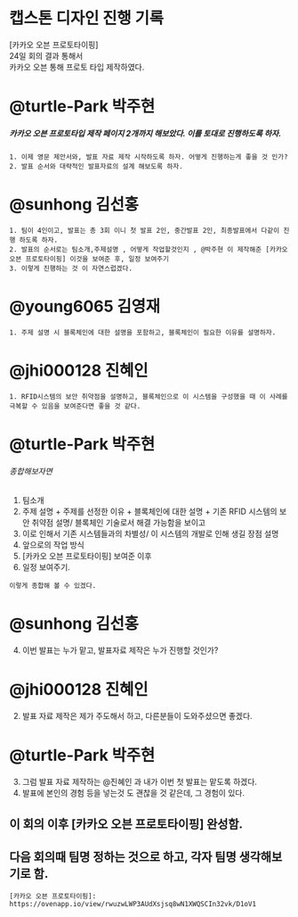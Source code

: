 # 캡스톤 디자인 진행 기록

[카카오 오븐 프로토타이핑]  
24일 회의 결과 통해서  
카카오 오븐 통해 프로토 타입 제작하였다.  

@turtle-Park 박주현 
==============================

##### 카카오 오븐 프로토타입 제작 페이지 2개까지 해보았다. 이를 토대로 진행하도록 하자.

    1. 이제 영문 제안서와, 발표 자료 제작 시작하도록 하자. 어떻게 진행하는게 좋을 것 인가?
    2. 발표 순서와 대략적인 발표자료의 설계 해보도록 하자.

@sunhong 김선홍 
========================


    1. 팀이 4인이고, 발표는 총 3회 이니 첫 발표 2인, 중간발표 2인, 최종발표에서 다같이 진행 하도록 하자.
    2. 발표의 순서로는 팀소개,주제설명 , 어떻게 작업할것인지 , @박주현 이 제작해준 [카카오 오븐 프로토타이핑] 이것을 보여준 후, 일정 보여주기
    3. 이렇게 진행하는 것 이 자연스럽겠다.
    
    
@young6065 김영재 
========================

    1. 주제 설명 시 블록체인에 대한 설명을 포함하고, 블록체인이 필요한 이유를 설명하자.
    
@jhi000128 진혜인 
========================

    1. RFID시스템의 보안 취약점을 설명하고, 블록체인으로 이 시스템을 구성했을 때 이 사례를 극복할 수 있음을 보여준다면 좋을 것 같다.
    
    
@turtle-Park 박주현
===================

 ###### 종합해보자면
 
  1. 팀소개
  2. 주제 설명
    + 주제를 선정한 이유
    + 블록체인에 대한 설명
    + 기존 RFID 시스템의 보안 취약점 설명/ 블록체인 기술로서 해결 가능함을 보이고
  3. 이로 인해서 기존 시스템들과의 차별성/ 이 시스템의 개발로 인해 생길 장점 설명
  4. 앞으로의 작업 방식
  5. [카카오 오븐 프로토타이핑] 보여준 이후
  6. 일정 보여주기.
    
    이렇게 종합해 볼 수 있겠다.
 
 
 @sunhong 김선홍 
========================

  4. 이번 발표는 누가 맡고, 발표자료 제작은 누가 진행할 것인가?


@jhi000128 진혜인 
========================
  
  2. 발표 자료 제작은 제가 주도해서 하고, 다른분들이 도와주셨으면 좋겠다.
 
@turtle-Park 박주현
===================

  3. 그럼 발표 자료 제작하는 @진혜인 과 내가 이번 첫 발표는 맡도록 하겠다.
  4. 발표에 본인의 경험 등을 넣는것 도 괜찮을 것 같은데, 그 경험이 있다.




## 이 회의 이후 [카카오 오븐 프로토타이핑] 완성함.
## 다음 회의때 팀명 정하는 것으로 하고, 각자 팀명 생각해보기로 함.


    
    [카카오 오븐 프로토타이핑]: https://ovenapp.io/view/rwuzwLWP3AUdXsjsq8wN1XWQSCIn32vk/D1oV1
